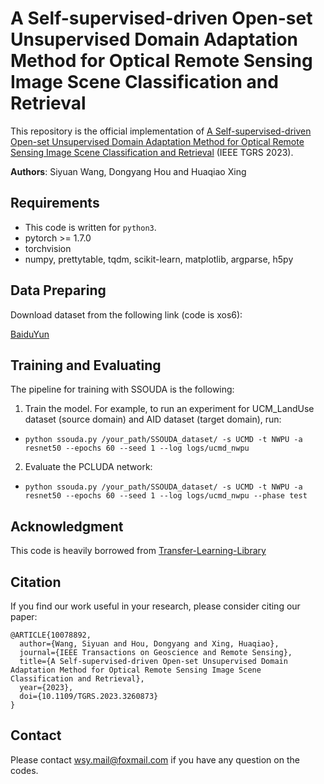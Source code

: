 # A Self-supervised-driven Open-set Unsupervised Domain Adaptation Method for Optical Remote Sensing Image Scene Classification and Retrieval
This repository is the official implementation of [A Self-supervised-driven Open-set Unsupervised Domain Adaptation Method for Optical Remote Sensing Image Scene Classification and Retrieval](https://ieeexplore.ieee.org/document/10078892) (IEEE TGRS 2023).


<b>Authors</b>: Siyuan Wang, Dongyang Hou and Huaqiao Xing


## Requirements
- This code is written for `python3`.
- pytorch >= 1.7.0
- torchvision
- numpy, prettytable, tqdm, scikit-learn, matplotlib, argparse, h5py


## Data Preparing
Download dataset from the following link (code is xos6):

[BaiduYun](https://pan.baidu.com/s/1ACmezk5VhnpEHm3IKNQeuQ)

## Training and Evaluating
The pipeline for training with SSOUDA is the following:

1. Train the model. For example, to run an experiment for UCM_LandUse dataset (source domain) and AID dataset (target domain),  run:

- `python ssouda.py /your_path/SSOUDA_dataset/ -s UCMD -t NWPU -a resnet50 --epochs 60 --seed 1 --log logs/ucmd_nwpu`

2. Evaluate the PCLUDA network:

- `python ssouda.py /your_path/SSOUDA_dataset/ -s UCMD -t NWPU -a resnet50 --epochs 60 --seed 1 --log logs/ucmd_nwpu --phase test`

## Acknowledgment
This code is heavily borrowed from [Transfer-Learning-Library](https://github.com/thuml/Transfer-Learning-Library)

## Citation
If you find our work useful in your research, please consider citing our paper:

```
@ARTICLE{10078892,
  author={Wang, Siyuan and Hou, Dongyang and Xing, Huaqiao},
  journal={IEEE Transactions on Geoscience and Remote Sensing}, 
  title={A Self-supervised-driven Open-set Unsupervised Domain Adaptation Method for Optical Remote Sensing Image Scene Classification and Retrieval}, 
  year={2023},
  doi={10.1109/TGRS.2023.3260873}
}
```
## Contact
Please contact wsy.mail@foxmail.com if you have any question on the codes.
